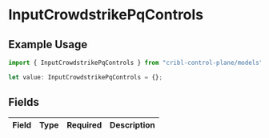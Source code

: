 # InputCrowdstrikePqControls

## Example Usage

```typescript
import { InputCrowdstrikePqControls } from "cribl-control-plane/models";

let value: InputCrowdstrikePqControls = {};
```

## Fields

| Field       | Type        | Required    | Description |
| ----------- | ----------- | ----------- | ----------- |